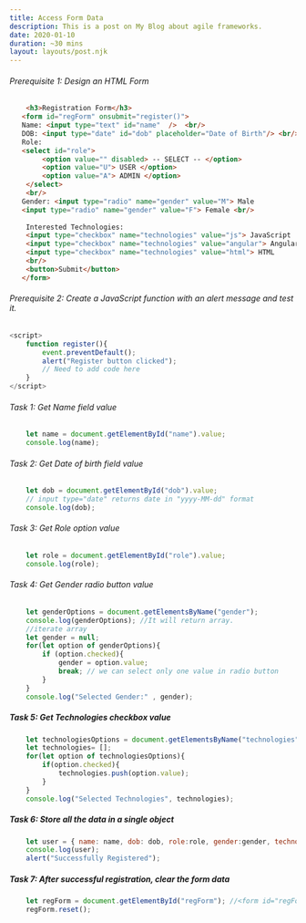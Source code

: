 ```yaml
---
title: Access Form Data
description: This is a post on My Blog about agile frameworks.
date: 2020-01-10
duration: ~30 mins
layout: layouts/post.njk
---
```


###### Prerequisite 1: Design an HTML Form

```html
    <h3>Registration Form</h3>
   <form id="regForm" onsubmit="register()">
   Name: <input type="text" id="name"  />  <br/>
   DOB: <input type="date" id="dob" placeholder="Date of Birth"/> <br/>
   Role:
   <select id="role">
        <option value="" disabled> -- SELECT -- </option>
        <option value="U"> USER </option>
        <option value="A"> ADMIN </option>
    </select>
    <br/>   
   Gender: <input type="radio" name="gender" value="M"> Male 
   <input type="radio" name="gender" value="F"> Female <br/>
   
    Interested Technologies: 
    <input type="checkbox" name="technologies" value="js"> JavaScript 
    <input type="checkbox" name="technologies" value="angular"> Angular 
    <input type="checkbox" name="technologies" value="html"> HTML
    <br/>
    <button>Submit</button> 
   </form>
```

###### Prerequisite 2: Create a JavaScript function with an alert message and test it.
```js
<script>
    function register(){
        event.preventDefault();
        alert("Register button clicked");
        // Need to add code here
    }
</script>
```


###### Task 1: Get Name field value

```js
    let name = document.getElementById("name").value;
    console.log(name);
```

###### Task 2: Get Date of birth field value

```js
    let dob = document.getElementById("dob").value; 
    // input type="date" returns date in "yyyy-MM-dd" format
    console.log(dob);
```

###### Task 3: Get Role option value

```js
    let role = document.getElementById("role").value; 
    console.log(role);
```

###### Task 4: Get Gender radio button value 

```js
    let genderOptions = document.getElementsByName("gender");
    console.log(genderOptions); //It will return array.
    //iterate array
    let gender = null;
    for(let option of genderOptions){
        if (option.checked){
            gender = option.value;
            break; // we can select only one value in radio button
        }
    }
    console.log("Selected Gender:" , gender);
```

##### Task 5: Get Technologies checkbox value 

```js
    let technologiesOptions = document.getElementsByName("technologies");
    let technologies= [];
    for(let option of technologiesOptions){
        if(option.checked){
            technologies.push(option.value);
        }
    }
    console.log("Selected Technologies", technologies);
```

##### Task 6: Store all the data in a single object

```js
    let user = { name: name, dob: dob, role:role, gender:gender, technologies: technologies };
    console.log(user);
    alert("Successfully Registered");
```

##### Task 7: After successful registration, clear the form data

```js
    let regForm = document.getElementById("regForm"); //<form id="regForm"> 
    regForm.reset();
```